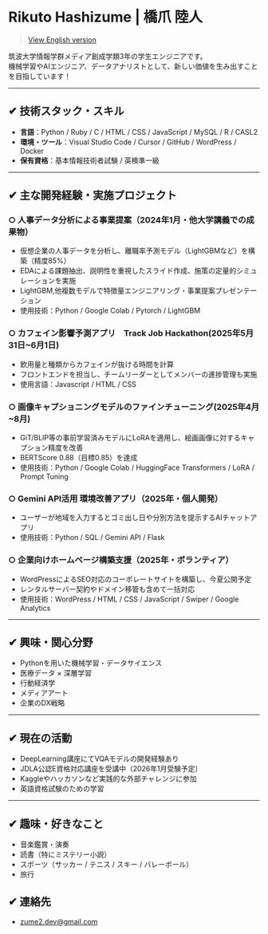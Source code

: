 # Rikuto Hashizume | 橋爪 陸人

> [View English version](./README.en.md)

筑波大学情報学群メディア創成学類3年の学生エンジニアです。  
機械学習やAIエンジニア、データアナリストとして、新しい価値を生み出すことを目指しています！

---

## ✔︎ 技術スタック・スキル

- **言語**：Python / Ruby / C / HTML / CSS / JavaScript / MySQL / R / CASL2  
- **環境・ツール**：Visual Studio Code / Cursor / GitHub / WordPress / Docker
- **保有資格**：基本情報技術者試験 / 英検準一級  

---

## ✔︎ 主な開発経験・実施プロジェクト

### ○  人事データ分析による事業提案（2024年1月・他大学講義での成果物）
- 仮想企業の人事データを分析し、離職率予測モデル（LightGBMなど）を構築（精度85%）  
- EDAによる課題抽出、説明性を重視したスライド作成、施策の定量的シミュレーションを実施  
- LightGBM,他複数モデルで特徴量エンジニアリング・事業提案プレゼンテーション  
- 使用技術：Python / Google Colab / Pytorch / LightGBM

### ○  カフェイン影響予測アプリ　Track Job Hackathon(2025年5月31日~6月1日)
- 飲用量と種類からカフェインが抜ける時間を計算
- フロントエンドを担当し、チームリーダーとしてメンバーの進捗管理も実施
- 使用言語：Javascript / HTML / CSS

### ○  画像キャプショニングモデルのファインチューニング(2025年4月~8月)
- GiT/BLIP等の事前学習済みモデルにLoRAを適用し、絵画画像に対するキャプション精度を改善
- BERTScore 0.88（目標0.85）を達成
- 使用技術：Python / Google Colab / HuggingFace Transformers / LoRA / Prompt Tuning

### ○  Gemini API活用 環境改善アプリ（2025年・個人開発）
- ユーザーが地域を入力するとゴミ出し日や分別方法を提示するAIチャットアプリ
- 使用技術：Python / SQL / Gemini API / Flask

### ○  企業向けホームページ構築支援（2025年・ボランティア）
- WordPressによるSEO対応のコーポレートサイトを構築し、今夏公開予定
- レンタルサーバー契約やドメイン移管も含めて一括対応
- 使用技術：WordPress / HTML / CSS / JavaScript / Swiper / Google Analytics

---

## ✔︎ 興味・関心分野

- Pythonを用いた機械学習・データサイエンス  
- 医療データ × 深層学習  
- 行動経済学  
- メディアアート  
- 企業のDX戦略

---

## ✔︎ 現在の活動

- DeepLearning講座にてVQAモデルの開発経験あり
- JDLA公認E資格対応講座を受講中（2026年1月受験予定） 
- Kaggleやハッカソンなど実践的な外部チャレンジに参加
- 英語資格試験のための学習

---

## ✔︎ 趣味・好きなこと

- 音楽鑑賞・演奏  
- 読書（特にミステリー小説）  
- スポーツ（サッカー / テニス / スキー / バレーボール）
- 旅行

## ✔︎ 連絡先
- zume2.dev@gmail.com

